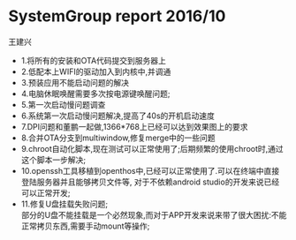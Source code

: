 # SystemGroup report 2016/10
王建兴  
- 1.将所有的安装和OTA代码提交到服务器上  
- 2.低配本上WIFI的驱动加入到内核中,并调通  
- 3.预装应用不能启动问题的解决  
- 4.电脑休眠唤醒需要多次按电源键唤醒问题;  
- 5.第一次启动慢问题调查  
- 6.系统第一次启动慢问题解决,提高了40s的开机启动速度  
- 7.DPI问题和董鹏一起做,1366*768上已经可以达到效果图上的要求  
- 8.合并OTA分支到multiwindow,修复merge中的一些问题  
- 9.chroot自动化脚本,现在测试可以正常使用了;后期频繁的使用chroot时,通过这个脚本一步解决;  
- 10.openssh工具移植到openthos中,已经可以正常使用了.可以在终端中直接登陆服务器并且能够拷贝文件等,
对于不依赖android studio的开发来说已经可以正常开发;  
- 11.修复U盘挂载失败问题;  
部分的U盘不能挂载是一个必然现象,而对于APP开发来说来带了很大困扰:不能正常拷贝东西,需要手动mount等操作;
